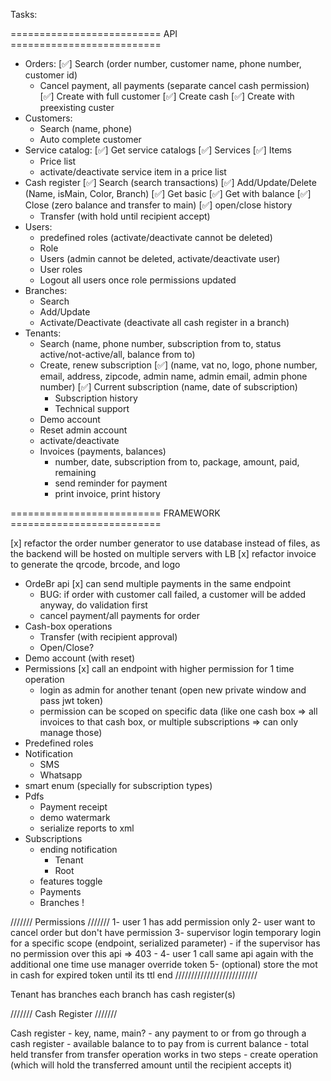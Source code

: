 ﻿Tasks:

========================== API ==========================
- Orders:
  [✅] Search (order number, customer name, phone number, customer id)
  - Cancel payment, all payments (separate cancel cash permission)
  [✅] Create with full customer
  [✅] Create cash
  [✅] Create with preexisting custer
- Customers:
  - Search (name, phone)
  - Auto complete customer
- Service catalog:
  [✅] Get service catalogs
  [✅] Services
  [✅] Items
  - Price list
  - activate/deactivate service item in a price list
- Cash register
  [✅] Search (search transactions)
  [✅] Add/Update/Delete (Name, isMain, Color, Branch)
  [✅] Get basic
  [✅] Get with balance
  [✅] Close (zero balance and transfer to main)
  [✅] open/close history
  - Transfer (with hold until recipient accept)
- Users:
  - predefined roles (activate/deactivate cannot be deleted)
  - Role
  - Users (admin cannot be deleted, activate/deactivate user)
  - User roles
  - Logout all users once role permissions updated
- Branches:
  - Search
  - Add/Update
  - Activate/Deactivate (deactivate all cash register in a branch)
- Tenants:
  - Search (name, phone number, subscription from to, status active/not-active/all, balance from to)
  - Create, renew subscription 
    [✅] (name, vat no, logo, phone number, email, address, zipcode, admin name, admin email, admin phone number)
    [✅] Current subscription (name, date of subscription)
    - Subscription history
    - Technical support
  - Demo account
  - Reset admin account
  - activate/deactivate
  - Invoices (payments, balances)
    - number, date, subscription from to, package, amount, paid, remaining
    - send reminder for payment
    - print invoice, print history

========================== FRAMEWORK ==========================

[x] refactor the order number generator to use database instead of files, as the backend will be hosted on multiple servers with LB
[x] refactor invoice to generate the qrcode, brcode, and logo
- OrdeBr api
  [x] can send multiple payments in the same endpoint
    - BUG: if order with customer call failed, a customer will be added anyway, do validation first
    - cancel payment/all payments for order
- Cash-box operations
    - Transfer (with recipient approval)
    - Open/Close?
- Demo account (with reset)
- Permissions
  [x] call an endpoint with higher permission for 1 time operation
    - login as admin for another tenant (open new private window and pass jwt token)
    - permission can be scoped on specific data (like one cash box => all invoices to that cash box, or multiple subscriptions => can only manage those)
- Predefined roles
- Notification
    - SMS
    - Whatsapp
- smart enum (specially for subscription types)
- Pdfs
    - Payment receipt
    - demo watermark
    - serialize reports to xml
- Subscriptions
    - ending notification
        - Tenant
        - Root
    - features toggle
    - Payments
    - Branches !

/////// Permissions ///////
1- user 1 has add permission only
2- user want to cancel order but don't have permission
3- supervisor login temporary login for a specific scope (endpoint, serialized parameter)
    - if the supervisor has no permission over this api => 403
    - 
4- user 1 call same api again with the additional one time use manager override token
5- (optional) store the mot in cash for expired token until its ttl end
//////////////////////////


Tenant has branches 
each branch has cash register(s)

/////// Cash Register ///////

Cash register
    - key, name, main?
    - any payment to or from go through a cash register
    - available balance to to pay from is current balance - total held transfer from
transfer operation works in two steps
    - create operation (which will hold the transferred amount until the recipient accepts it)

